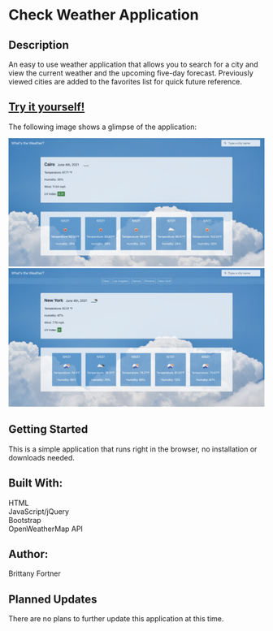 # Check Weather Application

## Description

An easy to use weather application that allows you to search for a city and view the current weather and the upcoming five-day forecast. Previously viewed cities are added to the favorites list for quick future reference.

## [Try it yourself!](https://bfeliz.github.io/check-weather-app/)

The following image shows a glimpse of the application:

![without favorites](assets/images/screenShot1.png)
![with favorites](assets/images/screenShot2.png)

## Getting Started

This is a simple application that runs right in the browser, no installation or downloads needed.

## Built With:

HTML <br>
JavaScript/jQuery <br>
Bootstrap <br>
OpenWeatherMap API

## Author:

Brittany Fortner

## Planned Updates

There are no plans to further update this application at this time.
